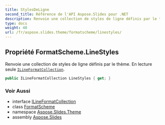 ```yaml
---
title: StylesDeLigne
second_title: Référence de l'API Aspose.Slides pour .NET
description: Renvoie une collection de styles de ligne définis par le thème. ILineFormatCollectionaspose.slides.theme/ilineformatcollection en lecture seule.
type: docs
weight: 40
url: /fr/aspose.slides.theme/formatscheme/linestyles/
---
```


## Propriété FormatScheme.LineStyles

Renvoie une collection de styles de ligne définis par le thème. En lecture seule [`ILineFormatCollection`](../../ilineformatcollection).

```csharp
public ILineFormatCollection LineStyles { get; }
```

### Voir Aussi

* interface [ILineFormatCollection](../../ilineformatcollection)
* class [FormatScheme](../../formatscheme)
* namespace [Aspose.Slides.Theme](../../formatscheme)
* assembly [Aspose.Slides](../../../)

<!-- NE PAS ÉDITEZ : généré par xmldocmd pour Aspose.Slides.dll -->